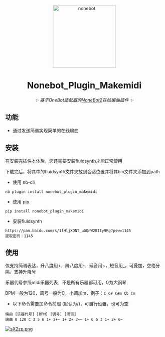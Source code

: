 <p align="center">
  <a href="https://v2.nonebot.dev/"><img src="https://v2.nonebot.dev/logo.png" width="200" height="200" alt="nonebot"></a>
</p>

<div align="center">
  
# Nonebot_Plugin_Makemidi
  
_✨ 基于OneBot适配器的[NoneBot2](https://v2.nonebot.dev/)在线编曲插件 ✨_
  
</div>

## 功能

- 通过发送简谱实现简单的在线编曲

## 安装

在安装完插件本体后，您还需要安装fluidsynth才能正常使用

下载完后，将其中的fluidsynth文件夹放到合适位置并将其bin文件夹添加到path

- 使用 nb-cli

```
nb plugin install nonebot_plugin_makemidi
```

- 使用 pip

```
pip install nonebot_plugin_makemidi
```

- 安装fluidsynth

```
https://pan.baidu.com/s/1fHljXONT_uGQnW28Ity9Rg?psw=1145
提取密码：1145
```

## 使用

仅支持简谱表达，升八度用+，降八度用-，延音用~，短音用_，可叠加，空格分隔，支持升降号

乐器代号参照midi乐器列表，不是所有乐器都可用，0为大钢琴

BPM一般为120，调号一般为C，小调加m，例子：`C C# C#m Cb Cm`

- 以下命令需要加命令前缀 (默认为/)，可自行设置，也可为空

```
编曲 [乐器代号] [BPM] [调号] [简谱]
编曲 0 120 C 3 5 6 1+ 2+~ 1+ 2+ 3+~ 1+ 6 5 3 1+ 2+ 6~  
```

[![sX2zp.png](https://s1.328888.xyz/2022/09/28/sX2zp.png)](https://imgloc.com/i/sX2zp)